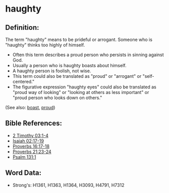 # haughty #

## Definition: ##

The term "haughty" means to be prideful or arrogant. Someone who is "haughty" thinks too highly of himself.

* Often this term describes a proud person who persists in sinning against God.
* Usually a person who is haughty boasts about himself.
* A haughty person is foolish, not wise.
* This term could also be translated as "proud" or "arrogant" or "self-centered."
* The figurative expression "haughty eyes" could also be translated as "proud way of looking" or "looking at others as less important" or "proud person who looks down on others."

(See also: [boast](../kt/boast.md), [proud](../other/proud.md))

## Bible References: ##

* [2 Timothy 03:1-4](rc://en/tn/help/2ti/03/01)
* [Isaiah 02:17-19](rc://en/tn/help/isa/02/17)
* [Proverbs 16:17-18](rc://en/tn/help/pro/16/17)
* [Proverbs 21:23-24](rc://en/tn/help/pro/21/23)
* [Psalm 131:1](rc://en/tn/help/psa/131/001)

## Word Data: ##

* Strong's: H1361, H1363, H1364, H3093, H4791, H7312
